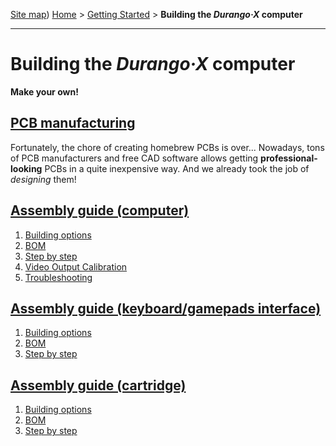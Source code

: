 [Site map](../sitemap.md))
[Home](../index.md) > [Getting Started](../started.md) > **Building the _Durango·X_ computer**

---
# Building the _Durango·X_ computer

**Make your own!**

## [PCB manufacturing](build/pcb.md)

Fortunately, the chore of creating homebrew PCBs is over... Nowadays, tons of PCB
manufacturers and free CAD software allows getting **professional-looking** PCBs
in a quite inexpensive way. And we already took the job of _designing_ them!

## [Assembly guide (computer)](build/durango.md)

1. [Building options](build/computer/options.md)
1. [BOM](build/computer/bom.md)
1. [Step by step](build/computer/steps.md)
1. [Video Output Calibration](build/computer/vdu_calib.md)
1. [Troubleshooting](build/computer/troubleshoot.md)

## [Assembly guide (keyboard/gamepads interface)](build/keyboard.md)

1. [Building options](build/kbd/options.md)
1. [BOM](build/kbd/bom.md)
1. [Step by step](build/kbd/steps.md)

## [Assembly guide (cartridge)](build/cartridge.md)

1. [Building options](build/cart/options.md)
1. [BOM](build/cart/bom.md)
1. [Step by step](build/cart/steps.md)

